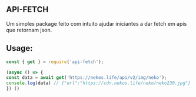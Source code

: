 ## API-FETCH

Um simples package feito com intuito ajudar iniciantes a dar fetch em apis que retornam json.


## Usage:

```javascript
const { get } = require('api-fetch');

(async () => {
const data = await get('https://nekos.life/api/v2/img/neko');
console.log(data) // {"url":"https://cdn.nekos.life/neko/neko230.jpg"}
}) ()
```
